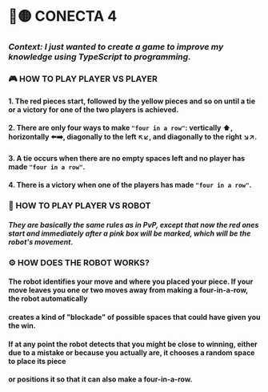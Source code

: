 # 🔴🟡 CONECTA 4 

### *Context: I just wanted to create a game to improve my knowledge using TypeScript to programming.* 

### 🎮 HOW TO PLAY PLAYER VS PLAYER
#### 1. The red pieces start, followed by the yellow pieces and so on until a tie or a victory for one of the two players is achieved.
#### 2. There are only four ways to make `"four in a row"`: vertically ⬆️, horizontally ⬅️➡️, diagonally to the left ↖️↙️, and diagonally to the right ↘️↗️.
#### 3. A tie occurs when there are no empty spaces left and no player has made `"four in a row"`.
#### 4. There is a victory when one of the players has made `"four in a row"`.


### 🤖 HOW TO PLAY PLAYER VS ROBOT
#### *They are basically the same rules as in PvP, except that now the red ones start and immediately after a pink box will be marked, which will be the robot's movement.*

### ⚙️ HOW DOES THE ROBOT WORKS?
#### The robot identifies your move and where you placed your piece. If your move leaves you one or two moves away from making a four-in-a-row, the robot automatically 
#### creates a kind of "blockade" of possible spaces that could have given you the win.
#### If at any point the robot detects that you might be close to winning, either due to a mistake or because you actually are, it chooses a random space to place its piece
#### or positions it so that it can also make a four-in-a-row.
